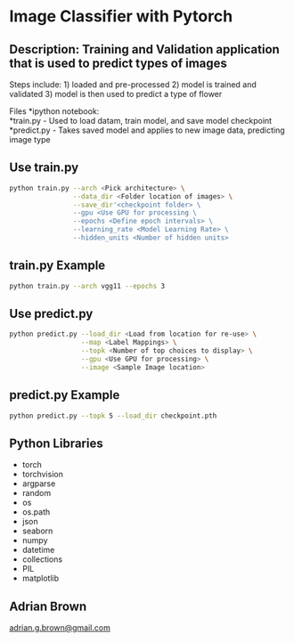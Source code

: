 # Image Classifier with Pytorch

## Description:  Training and Validation application that is used to predict types of images

Steps include: 1) loaded and pre-processed 2) model is trained and validated 3) model is then used 
to predict a type of flower

Files
*ipython notebook:  
*train.py - Used to load datam, train model, and save model checkpoint
*predict.py - Takes saved model and applies to new image data, predicting image type

## Use train.py
```bash
python train.py --arch <Pick architecture> \
                --data_dir <Folder location of images> \
                --save_dir'<checkpoint folder> \
                --gpu <Use GPU for processing \
                --epochs <Define epoch intervals> \ 
                --learning_rate <Model Learning Rate> \
                --hidden_units <Number of hidden units> 
```
                
## train.py Example
```bash
python train.py --arch vgg11 --epochs 3
```

## Use predict.py
```bash
python predict.py --load_dir <Load from location for re-use> \
                  --map <Label Mappings> \
                  --topk <Number of top choices to display> \
                  --gpu <Use GPU for processing> \
                  --image <Sample Image location> 
```

## predict.py Example
```bash
python predict.py --topk 5 --load_dir checkpoint.pth
```

## Python Libraries
- torch
- torchvision
- argparse
- random
- os
- os.path
- json
- seaborn
- numpy 
- datetime
- collections
- PIL 
- matplotlib

## Adrian Brown
adrian.g.brown@gmail.com
